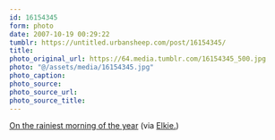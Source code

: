 ```yaml
---
id: 16154345
form: photo
date: 2007-10-19 00:29:22
tumblr: https://untitled.urbansheep.com/post/16154345/
title:
photo_original_url: https://64.media.tumblr.com/16154345_500.jpg
photo: "@/assets/media/16154345.jpg"
photo_caption:
photo_source:
photo_source_url:
photo_source_title:
---
```


<p><a href="http://www.flickr.com/photos/akkie_kakkie/718616780/">On the rainiest morning of the year</a> (via <a href="http://flickr.com/photos/akkie_kakkie">Elkie.</a>)</p>
